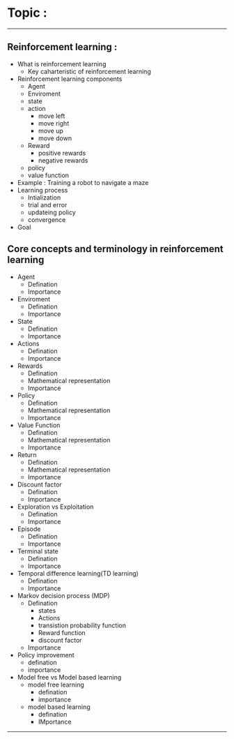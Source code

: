 # Topic : 
---
## Reinforcement learning :

- What is reinforcement learning
  - Key caharteristic of reinforcement learning
- Reinforcement learning components
  - Agent
  - Enviroment
  - state
  - action
    - move left
    - move right
    - move up
    - move down
  - Reward
    - positive rewards
    - negative rewards
  - policy
  - value function
- Example : Training a robot to navigate a maze
- Learning process
  - Intialization
  - trial and error
  - updateing policy
  - convergence
- Goal

## Core concepts and terminology in reinforcement learning

- Agent
  - Defination
  - Importance
- Enviroment
  - Defination
  - Importance
- State
  - Defination
  - Importance
- Actions
  - Defination
  - Importance
- Rewards
  - Defination
  - Mathematical representation
  - Importance
- Policy
  - Defination
  - Mathematical representation
  - Importance
- Value Function
  - Defination
  - Mathematical representation
  - Importance
- Return
  - Defination
  - Mathematical representation
  - Importance
- Discount factor
  - Defination
  - Importance
- Exploration vs Exploitation
  - Defination
  - Importance
- Episode
  - Defination
  - Importance
- Terminal state
  - Defination
  - Importance
- Temporal difference learning(TD learning)
  - Defination
  - Importance
- Markov decision process (MDP)
  - Defination
    - states
    - Actions
    - transistion probability function
    - Reward function
    - discount factor
  - Importance
- Policy improvement
  - defination
  - importance
- Model free vs Model based learning
  - model free learning
    - defination
    - importance
  - model based learning
    - defination
    - IMportance
  
---
